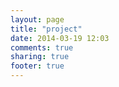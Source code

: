 ```yaml
---
layout: page
title: "project"
date: 2014-03-19 12:03
comments: true
sharing: true
footer: true
---
```

